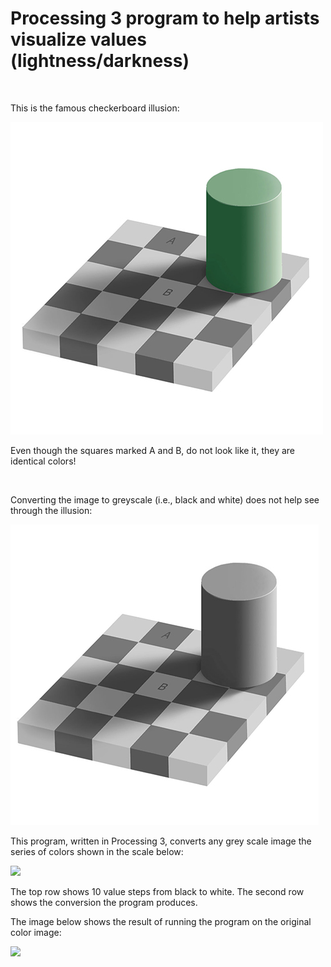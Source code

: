# Processing 3 program to help artists visualize values (lightness/darkness) 

<br>

This is the famous checkerboard illusion:

![](checker.jpg)

Even though the squares marked A and B, do not look like it, they are identical colors!

<br>

Converting the image to greyscale (i.e., black and white) does not help see through the illusion:

![](checker_greyscale.png)

This program, written in Processing 3, converts any grey scale image the series of colors shown in the scale below:

![](cscale.png)

The top row shows 10 value steps from black to white. The second row shows the conversion the program produces.

The image below shows the result of running the program on the original color image:

![](checker_value.png)
